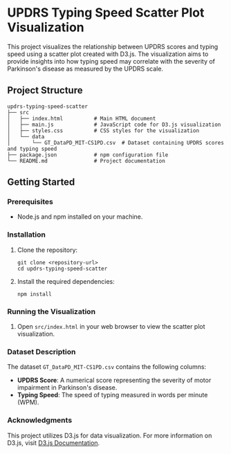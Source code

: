 # UPDRS Typing Speed Scatter Plot Visualization

This project visualizes the relationship between UPDRS scores and typing speed using a scatter plot created with D3.js. The visualization aims to provide insights into how typing speed may correlate with the severity of Parkinson's disease as measured by the UPDRS scale.

## Project Structure

```
updrs-typing-speed-scatter
├── src
│   ├── index.html          # Main HTML document
│   ├── main.js             # JavaScript code for D3.js visualization
│   ├── styles.css          # CSS styles for the visualization
│   └── data
│       └── GT_DataPD_MIT-CS1PD.csv  # Dataset containing UPDRS scores and typing speed
├── package.json            # npm configuration file
└── README.md               # Project documentation
```

## Getting Started

### Prerequisites

- Node.js and npm installed on your machine.

### Installation

1. Clone the repository:
   ```
   git clone <repository-url>
   cd updrs-typing-speed-scatter
   ```

2. Install the required dependencies:
   ```
   npm install
   ```

### Running the Visualization

1. Open `src/index.html` in your web browser to view the scatter plot visualization.

### Dataset Description

The dataset `GT_DataPD_MIT-CS1PD.csv` contains the following columns:

- **UPDRS Score**: A numerical score representing the severity of motor impairment in Parkinson's disease.
- **Typing Speed**: The speed of typing measured in words per minute (WPM).

### Acknowledgments

This project utilizes D3.js for data visualization. For more information on D3.js, visit [D3.js Documentation](https://d3js.org/).